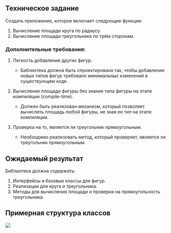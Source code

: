 ## Техническое задание

Создать приложение, которое включает следующие функции:

1. Вычисление площади круга по радиусу.
2. Вычисление площади треугольника по трём сторонам.

### Дополнительные требования:

1. Легкость добавления других фигур.
    - Библиотека должна быть спроектирована так, чтобы добавление новых типов фигур требовало минимальных изменений в существующем коде.

2. Вычисление площади фигуры без знания типа фигуры на этапе компиляции (compile-time).
    - Должен быть реализован механизм, который позволяет вычислять площадь любой фигуры, не зная ее тип на этапе компиляции.

3. Проверка на то, является ли треугольник прямоугольным.
    - Необходимо реализовать метод, который проверяет, является ли треугольник прямоугольным.

## Ожидаемый результат

Библиотека должна содержать:

1. Интерфейсы и базовые классы для фигур.
2. Реализации для круга и треугольника.
3. Методы для вычисления площади и проверки на прямоугольность треугольника.

## Примерная структура классов

![](https://www.plantuml.com/plantuml/png/ZL5DZzCm4BtxLunw8O2ISexGQaCvBXBQ8kxJP4WiERQndIu8-Eyu7fbuYK3jfV4Rp_jullS1NLXc9LvC8LZV7ezMeLwHfZVpiLVeVJr871tEGk351uTzW8J3UK9BFmJ4tv_9IA5pXDNB5WQpN1I9NqBmzPDqlIA-NpiSvEBpfOIz_i_k-Uk2BkzwET3Dcv-SH3sgShShbnbwjuTEpoMaVvJZ55Q9Yp6AK6VyFOsaoM6WOhZpTJLos5mzKX-IBQ1lWVIGosJv9pc42PvRccYLlo4srmnr_VEEIGMNLoAvb18JKWToNx0d-2pfYQsCb1AVWvDwJ8XryLx50Cn-t4Kx6UrZ1Hk7xr53v8X_iIPsddWX4pDMCg-pJ5iGGjD4l-jNLljW1bAiyo1zU9kotCNjpZdyla9CZjR6cgiqpkI5x0FwlQ5W-BGriANywCZJMXYmU3r3osRuU8MMVPRg_nJUuvrILLb2Ib_NPXCMIUqlJAI0S7ZJDAyEQNOmcWxiB7llh6NJrvMqBLyimNCYBkFOA03jfiD6tQ9BZ-LBiTSejBbCf_jOmpAhtm00)
